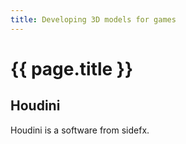 ```yaml
---
title: Developing 3D models for games
---
```


# {{ page.title }}
## Houdini

Houdini is a software from sidefx.

